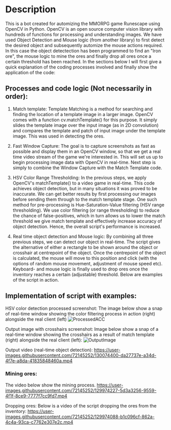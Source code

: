 # Description

This is a bot created for automizing the MMORPG game Runescape using OpenCV in Python. OpenCV is an open source computer vision library with hundreds of functions for processing and understanding images. We have used Object Detection and Mouse logic (from another library) to first detect the desired object and subsequently automize the mouse actions required. In this case the object detectection has been programmed to find an "Iron ore", the mouse logic to mine the ores and finally drop all ores once a certain threshold has been reached. In the sections below I will first give a quick explanation of the coding processes involved and finally show the application of the code:

## Processes and code logic (Not necessarily in order):


1. Match template: Template Matching is a method for searching and finding the location of a template image in a larger image. OpenCV comes with a function cv.matchTemplate() for this purpose. It simply slides the template image over the input image (as in 2D convolution) and compares the template and patch of input image under the template image. This was used in detecting the ores. 

2. Fast Window Capture: The goal is to capture screenshots as fast as possible and display them in an OpenCV window, so that we get a real time video stream of the game we're interested in. This will set us up to begin processing image data with OpenCV in real-time. Next step is simply to combine the Window Capture with the Match Template code.


3. HSV Color Range Thresholding: In the previous steps, we apply OpenCV's matchTemplate() to a video game in real-time. This code achieves object detection, but in many situations it was proved to be inaccurate. We can get better results by first processing our images before sending them through to the match template stage. One such method for pre-processing is Hue-Saturation-Value filtering (HSV range thresholding). We use color filtering (or range thresholding) to reduce the chance of false-positives, which in turn allows us to lower the match threshold we give match template and effectively increase accuracy of object detection. Hence, the overall script's performance is increased.


4. Real time object detection and Mouse logic: By combining all three previous steps, we can detect our object in real-time. The script gives the alternative of either a rectangle to be shown around the object or crosshair at centrepoint of the object. Once the centrepoint of the object is calculated, the mouse will move to this position and click (with the options of random mouse movement, adjustment of mouse speed etc). Keyboard- and mouse logic is finally used to drop ores once the inventory reaches a certain (adjustable) threshold. Below are examples of the script in action.

## Implementation of script with examples:

HSV color detection processed screenshot: 
The image below show a snap of real-time window showing the color filtering process in action (right) alongside the real client (left)
![ProcessedACC](https://user-images.githubusercontent.com/72145252/130072585-03fc2d02-fd88-4109-9e81-0772c50ed588.png)

Output image with crosshairs screenshot:
Image below show a snap of a real-time window showing the crosshairs as a result of match template (right) alongside the real client (left):
![OutputImage](https://user-images.githubusercontent.com/72145252/130072823-2dbd2840-cd63-41bc-94f2-c928528c0d5d.png)


Output video (real-time object detection): 
https://user-images.githubusercontent.com/72145252/130074400-da27737e-a34d-4f7e-a8da-41835848460a.mp4


### Mining ores:
The video below show the mining process. 
https://user-images.githubusercontent.com/72145252/129974227-5d3a3256-9559-4f1f-8ce9-7777f7cc9fd7.mp4


Dropping ores: Below is a video of the script dropping the ores from the inventory:
https://user-images.githubusercontent.com/72145252/129974088-b1c096cf-862a-4c4a-93ca-c7762e307e2c.mp4

